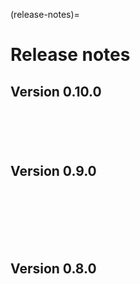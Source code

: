 (release-notes)=

# Release notes

## Version 0.10.0
```{include} /release-notes/0.10.4.md
```
```{include} /release-notes/0.10.3.md
```
```{include} /release-notes/0.10.2.md
```
```{include} /release-notes/0.10.1.md
```
```{include} /release-notes/0.10.0.md
```

## Version 0.9.0
```{include} /release-notes/0.9.6.md
```

```{include} /release-notes/0.9.5.md
```

```{include} /release-notes/0.9.4.md
```

```{include} /release-notes/0.9.3.md
```

```{include} /release-notes/0.9.2.md
```

```{include} /release-notes/0.9.1.md
```

```{include} /release-notes/0.9.0.md
```

## Version 0.8.0

```{include} /release-notes/0.8.1.md
```
```{include} /release-notes/0.8.0.md
```
